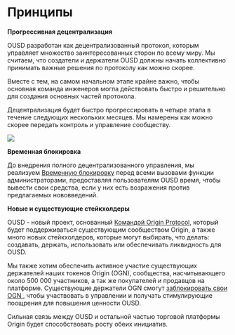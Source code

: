 # Принципы

**Прогрессивная децентрализация**

OUSD разработан как децентрализованный протокол, которым управляет множество заинтересованных сторон по всему миру. Мы считаем, что создатели и держатели OUSD должны начать коллективно принимать важные решения по протоколу как можно скорее.

Вместе с тем, на самом начальном этапе крайне важно, чтобы основная команда инженеров могла действовать быстро и решительно для создания основных частей протокола.

Децентрализация будет быстро прогрессировать в четыре этапа в течение следующих нескольких месяцев. Мы намерены как можно скорее передать контроль и управление сообществу.

![](../.gitbook/assets/ousd_docs_graphics_2%20%283%29.png)

**Временная блокировка**

До внедрения полного децентрализованного управления, мы реализуем [Временную блокировку](../smart-contracts/api/timelock.md) перед всеми вызовами функции администраторами, предоставляя пользователям OUSD время, чтобы вывести свои средства, если у них есть возражения против предлагаемых нововведений.

**Новые и существующие стейкхолдеры**

OUSD - новый проект, основанный [Командой Origin Protocol](www.originprotocol.com/team), который будет поддерживаться существующим сообществом Origin, а также много новых стейкхолдеров, которые могут выбирать, что делать: создавать, держать, использовать или обеспечивать ликвидность для OUSD.

Мы также хотим обеспечить активное участие существующих держателей наших токенов Origin \(OGN\), сообщества, насчитывающего около 500 000 участников, а так же покупателей и продавцов на платформе. Существующие держатели OGN смогут [заблокировать свои OGN ](ogn-staking.md), чтобы участвовать в управлении и получать стимулирующие поощрения для повышения ценности OUSD.

Сильная связь между OUSD и остальной частью торговой платформы Origin будет способствовать росту обеих инициатив.



